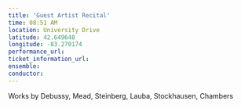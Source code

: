```yaml
---
title: 'Guest Artist Recital'
time: 08:51 AM
location: University Drive
latitude: 42.649648
longitude: -83.270174
performance_url: 
ticket_information_url: 
ensemble: 
conductor: 
---
```

Works by Debussy, Mead, Steinberg, Lauba, Stockhausen, Chambers